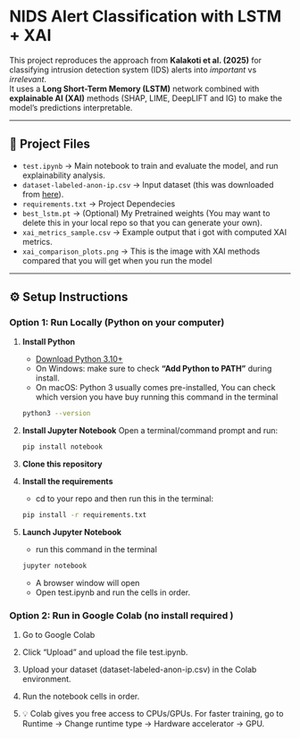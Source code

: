 
# NIDS Alert Classification with LSTM + XAI

This project reproduces the approach from **Kalakoti et al. (2025)** for classifying intrusion detection system (IDS) alerts into *important* vs *irrelevant*.  
It uses a **Long Short-Term Memory (LSTM)** network combined with **explainable AI (XAI)** methods (SHAP, LIME, DeepLIFT and IG) to make the model’s predictions interpretable.

---

## 📂 Project Files
- `test.ipynb` → Main notebook to train and evaluate the model, and run explainability analysis.
- `dataset-labeled-anon-ip.csv` → Input dataset (this was downloaded from [here](https://github.com/ristov/nids-alert-data)).
- `requirements.txt` → Project Dependecies
- `best_lstm.pt` → (Optional) My Pretrained weights (You may want to delete this in your local repo so that you can generate your own).
- `xai_metrics_sample.csv` → Example output that i got with computed XAI metrics.
- `xai_comparison_plots.png` → This is the image with XAI methods compared that you will get when you run the model


---

## ⚙️ Setup Instructions

### Option 1: Run Locally (Python on your computer)
1. **Install Python**
   - [Download Python 3.10+](https://www.python.org/downloads/)  
   - On Windows: make sure to check **“Add Python to PATH”** during install.
   - On macOS: Python 3 usually comes pre-installed, You can check which version you have buy running this command in the terminal
   ```bash
   python3 --version
   ```

2. **Install Jupyter Notebook**
   Open a terminal/command prompt and run:
   ```bash
   pip install notebook
   ```

3. **Clone this repository**
4. **Install the requirements**
    - cd to your repo and then run this in the terminal:
    ```bash
    pip install -r requirements.txt
    ```
5. **Launch Jupyter Notebook**
    - run this command in the terminal
    ```bash
    jupyter notebook
    ```
    - A browser window will open
    - Open test.ipynb and run the cells in order.

### Option 2: Run in Google Colab (no install required )
1. Go to Google Colab 

2. Click “Upload” and upload the file test.ipynb.

3. Upload your dataset (dataset-labeled-anon-ip.csv) in the Colab environment.

4. Run the notebook cells in order.

5. 💡 Colab gives you free access to CPUs/GPUs. For faster training, go to
Runtime → Change runtime type → Hardware accelerator → GPU.
